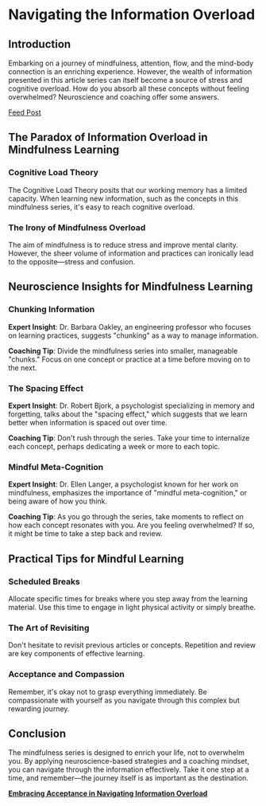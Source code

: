 # Navigating the Information Overload

## **Introduction**

Embarking on a journey of mindfulness, attention, flow, and the mind-body connection is an enriching experience. However, the wealth of information presented in this article series can itself become a source of stress and cognitive overload. How do you absorb all these concepts without feeling overwhelmed? Neuroscience and coaching offer some answers.

[Feed Post](Navigating%20the%20Information%20Overload%202f3ac54e59b94c3da64fae376ee5b174/Feed%20Post%203ed23ae62a3345d4ad67bf7b9bb51036.md)

## **The Paradox of Information Overload in Mindfulness Learning**

### **Cognitive Load Theory**

The Cognitive Load Theory posits that our working memory has a limited capacity. When learning new information, such as the concepts in this mindfulness series, it's easy to reach cognitive overload.

### **The Irony of Mindfulness Overload**

The aim of mindfulness is to reduce stress and improve mental clarity. However, the sheer volume of information and practices can ironically lead to the opposite—stress and confusion.

## **Neuroscience Insights for Mindfulness Learning**

### **Chunking Information**

**Expert Insight**: Dr. Barbara Oakley, an engineering professor who focuses on learning practices, suggests "chunking" as a way to manage information.

**Coaching Tip**: Divide the mindfulness series into smaller, manageable "chunks." Focus on one concept or practice at a time before moving on to the next.

### **The Spacing Effect**

**Expert Insight**: Dr. Robert Bjork, a psychologist specializing in memory and forgetting, talks about the "spacing effect," which suggests that we learn better when information is spaced out over time.

**Coaching Tip**: Don't rush through the series. Take your time to internalize each concept, perhaps dedicating a week or more to each topic.

### **Mindful Meta-Cognition**

**Expert Insight**: Dr. Ellen Langer, a psychologist known for her work on mindfulness, emphasizes the importance of "mindful meta-cognition," or being aware of how you think.

**Coaching Tip**: As you go through the series, take moments to reflect on how each concept resonates with you. Are you feeling overwhelmed? If so, it might be time to take a step back and review.

## **Practical Tips for Mindful Learning**

### **Scheduled Breaks**

Allocate specific times for breaks where you step away from the learning material. Use this time to engage in light physical activity or simply breathe.

### **The Art of Revisiting**

Don't hesitate to revisit previous articles or concepts. Repetition and review are key components of effective learning.

### **Acceptance and Compassion**

Remember, it's okay not to grasp everything immediately. Be compassionate with yourself as you navigate through this complex but rewarding journey.

## **Conclusion**

The mindfulness series is designed to enrich your life, not to overwhelm you. By applying neuroscience-based strategies and a coaching mindset, you can navigate through the information effectively. Take it one step at a time, and remember—the journey itself is as important as the destination.

[**Embracing Acceptance in Navigating Information Overload**](Navigating%20the%20Information%20Overload%202f3ac54e59b94c3da64fae376ee5b174/Embracing%20Acceptance%20in%20Navigating%20Information%20Ove%20e41c014af4674e4da3f770710a1e29f3.md)